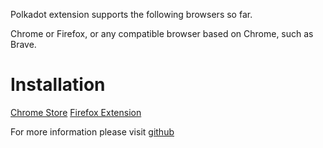 Polkadot extension supports the following browsers so far.

Chrome or Firefox, or any compatible browser based on Chrome, such as Brave.

# Installation

[Chrome Store](https://chrome.google.com/webstore/detail/polkadot%7Bjs%7D-extension/mopnmbcafieddcagagdcbnhejhlodfdd)
[Firefox Extension](https://addons.mozilla.org/en-US/firefox/addon/polkadot-js-extension/)

For more information please visit [github](https://github.com/polkadot-js/extension)